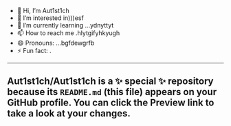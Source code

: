 - 👋 Hi, I’m Aut1st1ch 
- 👀 I’m interested in)))esf
- 🌱 I’m currently learning ...ydnyttyt
- 📫 How to reach me .hlytgifyhkyugh
- 😄 Pronouns: ...bgfdewgrfb
- ⚡ Fun fact: .
---
Aut1st1ch/Aut1st1ch is a ✨ special ✨ repository because its `README.md` (this file) appears on your GitHub profile.
You can click the Preview link to take a look at your changes.
---
